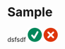 # Sample

dsfsdf ![](../../.gitbook/assets/image%20%286%29%20%285%29%20%285%29%20%285%29%20%285%29%20%284%29%20%281%29.png) ![](../../.gitbook/assets/error.png) 

